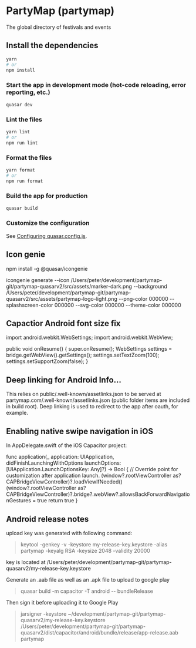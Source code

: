 # PartyMap (partymap)

The global directory of festivals and events

## Install the dependencies

```bash
yarn
# or
npm install
```

### Start the app in development mode (hot-code reloading, error reporting, etc.)

```bash
quasar dev
```

### Lint the files

```bash
yarn lint
# or
npm run lint
```

### Format the files

```bash
yarn format
# or
npm run format
```

### Build the app for production

```bash
quasar build
```

### Customize the configuration

See [Configuring quasar.config.js](https://v2.quasar.dev/quasar-cli-vite/quasar-config-js).

## Icon genie

npm install -g @quasar/icongenie

icongenie generate --icon /Users/peter/development/partymap-git/partymap-quasarv2/src/assets/marker-dark.png --background /Users/peter/development/partymap-git/partymap-quasarv2/src/assets/partymap-logo-light.png --png-color 000000 --splashscreen-color 000000 --svg-color 000000 --theme-color 000000

## Capactior Android font size fix

import android.webkit.WebSettings;
import android.webkit.WebView;

public void onResume() {
super.onResume();
WebSettings settings = bridge.getWebView().getSettings();
settings.setTextZoom(100);
settings.setSupportZoom(false);
}

## Deep linking for Android Info...

This relies on public/.well-known/assetlinks.json to be served at partymap.com/.well-known/assetlinks.json (public folder items are included in build root). Deep linking is used to redirect to the app after oauth, for example.

## Enabling native swipe navigation in iOS

In AppDelegate.swift of the iOS Capacitor project:

func application(\_ application: UIApplication, didFinishLaunchingWithOptions launchOptions: [UIApplication.LaunchOptionsKey: Any]?) -> Bool {
// Override point for customization after application launch.
(window?.rootViewController as? CAPBridgeViewController)?.loadViewIfNeeded()
(window?.rootViewController as? CAPBridgeViewController)?.bridge?.webView?.allowsBackForwardNavigationGestures = true
return true
}

## Android release notes

upload key was generated with following command:

> keytool -genkey -v -keystore my-release-key.keystore -alias partymap -keyalg RSA -keysize 2048 -validity 20000

key is located at
/Users/peter/development/partymap-git/partymap-quasarv2/my-release-key.keystore

Generate an .aab file as well as an .apk file to upload to google play

> quasar build -m capacitor -T android -- bundleRelease

Then sign it before uploading it to Google Play

> jarsigner -keystore ~/development/partymap-git/partymap-quasarv2/my-release-key.keystore /Users/peter/development/partymap-git/partymap-quasarv2/dist/capacitor/android/bundle/release/app-release.aab partymap
